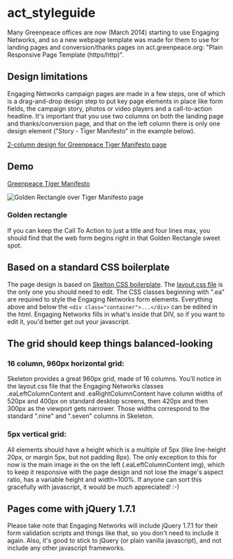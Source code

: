 act_styleguide
==============

Many Greenpeace offices are now (March 2014) starting to use Engaging Networks, and so a new webpage template was made for them to use for landing pages and conversion/thanks pages on act.greenpeace.org: "Plain Responsive Page Template (https/http)".

## Design limitations

Engaging Networks campaign pages are made in a few steps, one of which is a drag-and-drop design step to put key page elements in place like form fields, the campaign story, photos or video players and a call-to-action headline. It's important that you use two columns on both the landing page and thanks/conversion page, and that on the left column there is only one design element ("Story - Tiger Manifesto" in the example below). 

[2-column design for Greenpeace Tiger Manifesto page](http://i.imgur.com/xS7gqBV.png)

## Demo

[Greenpeace Tiger Manifesto](https://act.greenpeace.org/ea-action/action?ea.client.id=1844&ea.campaign.id=26367)

![Golden Rectangle over Tiger Manifesto page](http://i.imgur.com/EYioAoX.png)

### Golden rectangle
If you can keep the Call To Action to just a title and four lines max, you should find that the web form begins right in that Golden Rectangle sweet spot.


## Based on a standard CSS boilerplate

The page design is based on [Skelton CSS boilerplate](http://getskeleton.com/). The [layout.css file](https://act.greenpeace.org/ea-campaign/action.retrievefile.do?ea_fileid=38501) is the only one you should need to edit. The CSS classes beginning with ".ea" are required to style the Engaging Networks form elements. Everything above and below the ```<div class="container">...</div>``` can be edited in the html. Engaging Networks fills in what's inside that DIV, so if you want to edit it, you'd better get out your javascript.

## The grid should keep things balanced-looking

### 16 column, 960px horizontal grid: 
Skeleton provides a great 960px grid, made of 16 columns. You'll notice in the layout.css file that the Engaging Networks classes .eaLeftColumnContent and .eaRightColumnContent have column widths of 520px and 400px on standard desktop screens, then 420px and then 300px as the viewport gets narrower. Those widths correspond to the standard ".nine" and ".seven" columns in Skeleton.

### 5px vertical grid: 
All elements should have a height which is a multiple of 5px (like line-height 20px, or margin 5px, but not padding 8px). The only exception to this for now is the main image in the on the left (.eaLeftColumnContent img), which to keep it responsive with the page design and not lose the image's aspect ratio, has a variable height and width=100%. If anyone can sort this gracefully with javascript, it would be much appreciated! :-)

## Pages come with jQuery 1.7.1
Please take note that Engaging Networks will include jQuery 1.7.1 for their form validation scripts and things like that, so you don't need to include it again. Also, it's good to stick to jQuery (or plain vanilla javascript), and not include any other javascript frameworks.


